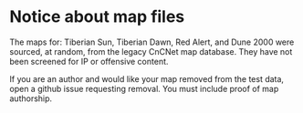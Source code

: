 # Notice about map files

The maps for: Tiberian Sun, Tiberian Dawn, Red Alert, and Dune 2000 were sourced, at random,
from the legacy CnCNet map database. They have not been screened for IP or offensive content.

If you are an author and would like your map removed from the test data, open a github issue requesting removal.
You must include proof of map authorship.
